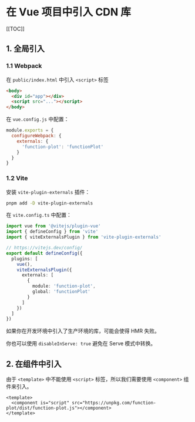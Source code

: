 # 在 Vue 项目中引入 CDN 库

[[TOC]]

## 1. 全局引入

### 1.1 Webpack

在 `public/index.html` 中引入 `<script>` 标签

```html
<body>
  <div id="app"></div>
  <script src="..."></script>
</body>
```

在 `vue.config.js` 中配置：

```js
module.exports = {
  configureWebpack: {
    externals: {
      'function-plot': 'functionPlot'
    }
  }
}
```

### 1.2 Vite

安装 `vite-plugin-externals` 插件：

```bash
pnpm add -D vite-plugin-externals
```

在 `vite.config.ts` 中配置：

```ts
import vue from '@vitejs/plugin-vue'
import { defineConfig } from 'vite'
import { viteExternalsPlugin } from 'vite-plugin-externals'

// https://vitejs.dev/config/
export default defineConfig({
  plugins: [
    vue(),
    viteExternalsPlugin({
      externals: [
        {
          module: 'function-plot',
          global: 'functionPlot'
        }
      ]
    })
  ]
})
```

如果你在开发环境中引入了生产环境的库，可能会使得 HMR 失败。

你也可以使用 `disableInServe: true` 避免在 Serve 模式中转换。

## 2. 在组件中引入

由于 `<template>` 中不能使用 `<script>` 标签，所以我们需要使用 `<component>` 组件来引入。

```vue
<template>
  <component is="script" src="https://unpkg.com/function-plot/dist/function-plot.js"></component>
</template>
```
